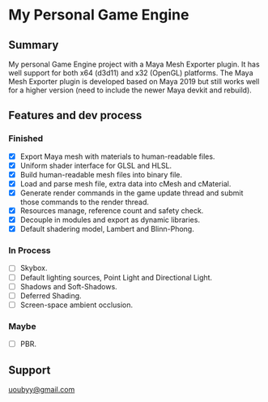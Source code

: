 # My Personal Game Engine

## Summary

My personal Game Engine project with a Maya Mesh Exporter plugin. It has well support for both x64 (d3d11) and x32 (OpenGL) platforms. The Maya Mesh Exporter plugin is developed based on Maya 2019 but still works well for a higher version (need to include the newer Maya devkit and rebuild). 

## Features and dev process

### Finished

- [x] Export Maya mesh with materials to human-readable files.
- [x] Uniform shader interface for GLSL and HLSL.
- [x] Build human-readable mesh files into binary file.
- [x] Load and parse mesh file, extra data into cMesh and cMaterial.
- [x] Generate render commands in the game update thread and submit those commands to the render thread.
- [x] Resources manage, reference count and safety check.
- [x] Decouple in modules and export as dynamic libraries.
- [x] Default shadering model, Lambert and Blinn-Phong.

### In Process

- [ ] Skybox.
- [ ] Default lighting sources, Point Light and Directional Light.
- [ ] Shadows and Soft-Shadows.
- [ ] Deferred Shading.
- [ ] Screen-space ambient occlusion.

### Maybe

- [ ] PBR.

## Support
uoubyy@gmail.com
